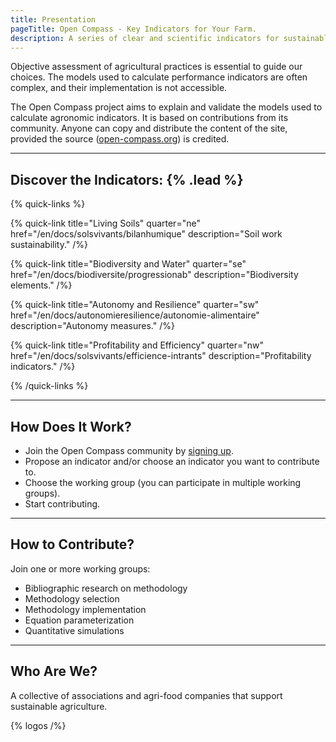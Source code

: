 ```yaml
---
title: Presentation
pageTitle: Open Compass - Key Indicators for Your Farm.
description: A series of clear and scientific indicators for sustainable agriculture.
---
```


Objective assessment of agricultural practices is essential to guide our choices. The models used to calculate performance indicators are often complex, and their implementation is not accessible.

The Open Compass project aims to explain and validate the models used to calculate agronomic indicators. It is based on contributions from its community. Anyone can copy and distribute the content of the site, provided the source ([open-compass.org](https://www.open-compass.org)) is credited.

---

## Discover the Indicators: {% .lead %}

{% quick-links %}

{% quick-link title="Living Soils" quarter="ne" href="/en/docs/solsvivants/bilanhumique" description="Soil work sustainability." /%}

{% quick-link title="Biodiversity and Water" quarter="se" href="/en/docs/biodiversite/progressionab" description="Biodiversity elements." /%}

{% quick-link title="Autonomy and Resilience" quarter="sw" href="/en/docs/autonomieresilience/autonomie-alimentaire" description="Autonomy measures." /%}

{% quick-link title="Profitability and Efficiency" quarter="nw" href="/en/docs/solsvivants/efficience-intrants" description="Profitability indicators." /%}

{% /quick-links %}

---

## How Does It Work?

- Join the Open Compass community by [signing up](/infos/participer).
- Propose an indicator and/or choose an indicator you want to contribute to.
- Choose the working group (you can participate in multiple working groups).
- Start contributing.

---

## How to Contribute?

Join one or more working groups:

- Bibliographic research on methodology
- Methodology selection
- Methodology implementation
- Equation parameterization
- Quantitative simulations

---

## Who Are We?

A collective of associations and agri-food companies that support sustainable agriculture.

{% logos /%}
